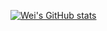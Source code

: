 [![Wei's GitHub stats](https://github-readme-stats-theta-snowy-87.vercel.app/api?username=CrazyWr&theme=nord&hide_rank=false&hide=stars&rank_icon=github&include_all_commits=true)](https://github.com/CrazyWr)

<!--
**CrazyWr/CrazyWr** is a ✨ _special_ ✨ repository because its `README.md` (this file) appears on your GitHub profile.

Here are some ideas to get you started:

- 🔭 I’m currently working on ...
- 🌱 I’m currently learning ...
- 👯 I’m looking to collaborate on ...
- 🤔 I’m looking for help with ...
- 💬 Ask me about ...
- 📫 How to reach me: ...
- 😄 Pronouns: ...
- ⚡ Fun fact: ...
-->
